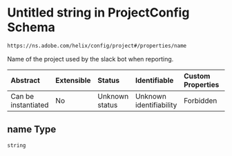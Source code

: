 # Untitled string in ProjectConfig Schema

```txt
https://ns.adobe.com/helix/config/project#/properties/name
```

Name of the project used by the slack bot when reporting.

| Abstract            | Extensible | Status         | Identifiable            | Custom Properties | Additional Properties | Access Restrictions | Defined In                                                                        |
| :------------------ | :--------- | :------------- | :---------------------- | :---------------- | :-------------------- | :------------------ | :-------------------------------------------------------------------------------- |
| Can be instantiated | No         | Unknown status | Unknown identifiability | Forbidden         | Allowed               | none                | [project-config.schema.json\*](project-config.schema.json "open original schema") |

## name Type

`string`
